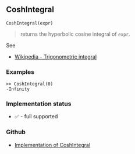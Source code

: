 ## CoshIntegral

```
CoshIntegral(expr)
```

> returns the hyperbolic cosine integral of `expr`.
  
See
* [Wikipedia - Trigonometric integral](https://en.wikipedia.org/wiki/Trigonometric_integral)

### Examples

```
>> CoshIntegral(0)
-Infinity
```
 






### Implementation status

* &#x2705; - full supported

### Github

* [Implementation of CoshIntegral](https://github.com/axkr/symja_android_library/blob/master/symja_android_library/matheclipse-core/src/main/java/org/matheclipse/core/builtin/HypergeometricFunctions.java#L194) 

